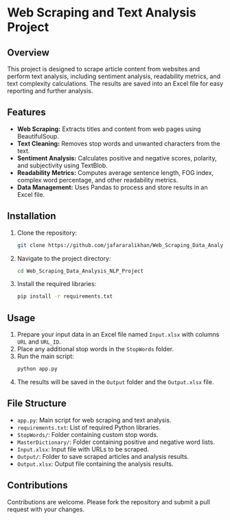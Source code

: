 # Web Scraping and Text Analysis Project

## Overview
This project is designed to scrape article content from websites and perform text analysis, including sentiment analysis, readability metrics, and text complexity calculations. The results are saved into an Excel file for easy reporting and further analysis.

## Features
- **Web Scraping:** Extracts titles and content from web pages using BeautifulSoup.
- **Text Cleaning:** Removes stop words and unwanted characters from the text.
- **Sentiment Analysis:** Calculates positive and negative scores, polarity, and subjectivity using TextBlob.
- **Readability Metrics:** Computes average sentence length, FOG index, complex word percentage, and other readability metrics.
- **Data Management:** Uses Pandas to process and store results in an Excel file.

## Installation
1. Clone the repository:
    ```bash
    git clone https://github.com/jafararalikhan/Web_Scraping_Data_Analysis_NLP_Project.git
    ```
2. Navigate to the project directory:
    ```bash
    cd Web_Scraping_Data_Analysis_NLP_Project
    ```
3. Install the required libraries:
    ```bash
    pip install -r requirements.txt
    ```

## Usage
1. Prepare your input data in an Excel file named `Input.xlsx` with columns `URL` and `URL_ID`.
2. Place any additional stop words in the `StopWords` folder.
3. Run the main script:
    ```bash
    python app.py
    ```
4. The results will be saved in the `Output` folder and the `Output.xlsx` file.

## File Structure
- `app.py`: Main script for web scraping and text analysis.
- `requirements.txt`: List of required Python libraries.
- `StopWords/`: Folder containing custom stop words.
- `MasterDictionary/`: Folder containing positive and negative word lists.
- `Input.xlsx`: Input file with URLs to be scraped.
- `Output/`: Folder to save scraped articles and analysis results.
- `Output.xlsx`: Output file containing the analysis results.

## Contributions
Contributions are welcome. Please fork the repository and submit a pull request with your changes.
